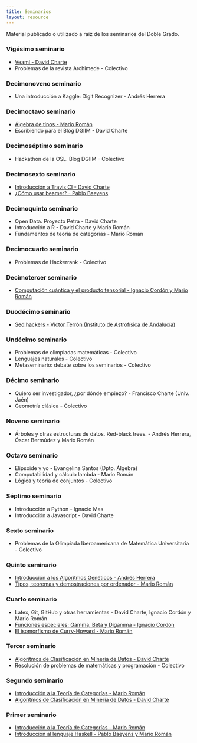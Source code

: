 ```yaml
---
title: Seminarios
layout: resource
---
```


Material publicado o utilizado a raíz de los seminarios del Doble Grado.

### Vigésimo seminario
  * [Veaml - David Charte](http://fdavidcl.github.io/veaml/)
  * Problemas de la revista Archimede - Colectivo

### Decimonoveno seminario
  * Una introducción a Kaggle: Digit Recognizer - Andrés Herrera

### Decimoctavo seminario
  * [Álgebra de tipos - Mario Román](https://dgiim.github.io/blog/2015/03/24/algebra-tipos)
  * Escribiendo para el Blog DGIIM - David Charte

### Decimoséptimo seminario
  * Hackathon de la OSL. Blog DGIIM - Colectivo

### Decimosexto seminario
  * [Introducción a Travis CI - David Charte](https://github.com/fdavidcl/example-ci)
  * [¿Cómo usar beamer? - Pablo Baeyens](https://github.com/dgiim/beamer)

### Decimoquinto seminario
  * Open Data. Proyecto Petra - David Charte
  * Introducción a R - David Charte y Mario Román
  * Fundamentos de teoría de categorías - Mario Román

### Decimocuarto seminario
  * Problemas de Hackerrank - Colectivo

### Decimotercer seminario
  * [Computación cuántica y el producto tensorial - Ignacio Cordón y Mario Román](https://github.com/dgiim/qubits)

### Duodécimo seminario
  * [Sed hackers - Víctor Terrón (Instituto de Astrofísica de Andalucía)](https://github.com/vterron/sed-hackers)

### Undécimo seminario
  * Problemas de olimpiadas matemáticas - Colectivo
  * Lenguajes naturales - Colectivo
  * Metaseminario: debate sobre los seminarios - Colectivo

### Décimo seminario
  * Quiero ser investigador, ¿por dónde empiezo? - Francisco Charte (Univ. Jaén)
  * Geometría clásica - Colectivo

### Noveno seminario
  * Árboles y otras estructuras de datos. Red-black trees. - Andrés Herrera, Óscar Bermúdez y Mario Román

### Octavo seminario
  * Elipsoide y yo - Evangelina Santos (Dpto. Álgebra)
  * Computabilidad y cálculo lambda - Mario Román
  * Lógica y teoría de conjuntos - Colectivo

### Séptimo seminario
  * Introducción a Python - Ignacio Mas
  * Introducción a Javascript - David Charte

### Sexto seminario
  * Problemas de la Olimpiada Iberoamericana de Matemática Universitaria - Colectivo

### Quinto seminario
  * [Introducción a los Algoritmos Genéticos - Andrés Herrera](https://github.com/dgiim/AlgoritmosGeneticos)
  * [Tipos, teoremas y demostraciones por ordenador - Mario Román](https://github.com/dgiim/curryHoward/tree/master/src)

### Cuarto seminario
  * Latex, Git, GitHub y otras herramientas - David Charte, Ignacio Cordón y Mario Román
  * [Funciones especiales: Gamma, Beta y Digamma - Ignacio Cordón](https://github.com/dgiim/functions)
  * [El isomorfismo de Curry-Howard - Mario Román](https://github.com/dgiim/curryHoward)

### Tercer seminario
  * [Algoritmos de Clasificación en Minería de Datos - David Charte](https://github.com/dgiim/data-mining-classification)
  * Resolución de problemas de matemáticas y programación - Colectivo

### Segundo seminario
  * [Introducción a la Teoría de Categorías - Mario Román](https://github.com/dgiim/introCategorias)
  * [Algoritmos de Clasificación en Minería de Datos - David Charte](https://github.com/dgiim/data-mining-classification)

### Primer seminario
  * [Introducción a la Teoría de Categorías - Mario Román](https://github.com/dgiim/introCategorias)
  * [Introducción al lenguaje Haskell - Pablo Baeyens y Mario Román](https://github.com/dgiim/introHaskell)
